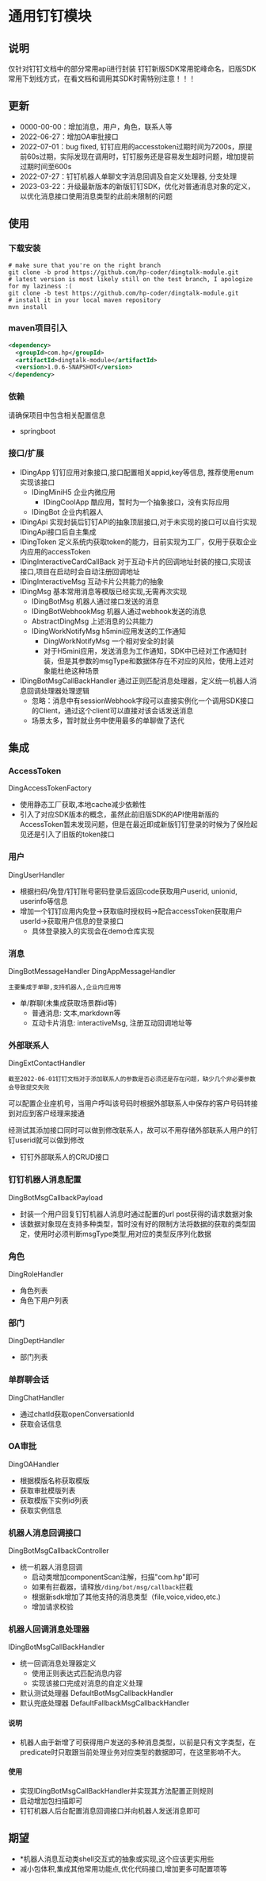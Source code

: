 # 通用钉钉模块

## 说明
仅针对钉钉文档中的部分常用api进行封装
钉钉新版SDK常用驼峰命名，旧版SDK常用下划线方式，在看文档和调用其SDK时需特别注意！！！

## 更新
- 0000-00-00：增加消息，用户，角色，联系人等
- 2022-06-27：增加OA审批接口
- 2022-07-01：bug fixed, 钉钉应用的accesstoken过期时间为7200s，原提前60s过期，实际发现在调用时，钉钉服务还是容易发生超时问题，增加提前过期时间至600s
- 2022-07-27：钉钉机器人单聊文字消息回调及自定义处理器, 分支处理 
- 2023-03-22：升级最新版本的新版钉钉SDK，优化对普通消息对象的定义，以优化消息接口使用消息类型的此前未限制的问题

## 使用
### 下载安装
```shell
# make sure that you're on the right branch
git clone -b prod https://github.com/hp-coder/dingtalk-module.git
# latest version is most likely still on the test branch, I apologize for my laziness :( 
git clone -b test https://github.com/hp-coder/dingtalk-module.git
# install it in your local maven repository
mvn install
```
### maven项目引入
```xml
<dependency>
  <groupId>com.hp</groupId>
  <artifactId>dingtalk-module</artifactId>
  <version>1.0.6-SNAPSHOT</version>
</dependency>
```

### 依赖
请确保项目中包含相关配置信息
- springboot

### 接口/扩展
- IDingApp 钉钉应用对象接口,接口配置相关appid,key等信息, 推荐使用enum实现该接口
    - IDingMiniH5 企业内微应用
      - IDingCoolApp 酷应用，暂时为一个抽象接口，没有实际应用
    - IDingBot 企业内机器人
- IDingApi 实现封装后钉钉API的抽象顶层接口,对于未实现的接口可以自行实现IDingApi接口后自主集成
- IDingToken 定义系统内获取token的能力，目前实现为工厂，仅用于获取企业内应用的accessToken
- IDingInteractiveCardCallBack 对于互动卡片的回调地址封装的接口,实现该接口,项目在启动时会自动注册回调地址
- IDingInteractiveMsg 互动卡片公共能力的抽象
- IDingMsg 基本常用消息等模版已经实现,无需再次实现
  - IDingBotMsg 机器人通过接口发送的消息
  - IDingBotWebhookMsg 机器人通过webhook发送的消息
  - AbstractDingMsg 上述消息的公共能力
  - IDingWorkNotifyMsg h5mini应用发送的工作通知
    - DingWorkNotifyMsg 一个相对安全的封装
    - 对于H5mini应用，发送消息为工作通知，SDK中已经对工作通知封装，但是其参数的msgType和数据体存在不对应的风险，使用上述对象能杜绝这种场景
- IDingBotMsgCallBackHandler 通过正则匹配消息处理器，定义统一机器人消息回调处理器处理逻辑
  - 忽略：消息中有sessionWebhook字段可以直接实例化一个调用SDK接口的Client，通过这个client可以直接对该会话发送消息
  - 场景太多，暂时就业务中使用最多的单聊做了迭代


## 集成
### AccessToken
DingAccessTokenFactory
- 使用静态工厂获取,本地cache减少依赖性
- 引入了对应SDK版本的概念，虽然此前旧版SDK的API使用新版的AccessToken暂未发现问题，但是在最近即成新版钉钉登录的时候为了保险起见还是引入了旧版的token接口

### 用户
DingUserHandler
- 根据扫码/免登/钉钉账号密码登录后返回code获取用户userid, unionid, userinfo等信息
- 增加一个钉钉应用内免登->获取临时授权码->配合accessToken获取用户userId->获取用户信息的登录接口
  - 具体登录接入的实现会在demo仓库实现

### 消息
DingBotMessageHandler
DingAppMessageHandler

`主要集成于单聊,支持机器人,企业内应用等`
- 单/群聊(未集成获取场景群id等)
    - 普通消息: 文本,markdown等
    - 互动卡片消息: interactiveMsg, 注册互动回调地址等

### 外部联系人
DingExtContactHandler

`截至2022-06-01钉钉文档对于添加联系人的参数是否必须还是存在问题，缺少几个非必要参数会导致提交失败`

可以配置企业座机号，当用户呼叫该号码时根据外部联系人中保存的客户号码转接到对应到客户经理来接通

经测试其添加接口同时可以做到修改联系人，故可以不用存储外部联系人用户的钉钉userid就可以做到修改
- 钉钉外部联系人的CRUD接口

### 钉钉机器人消息配置
DingBotMsgCallbackPayload
- 封装一个用户回复钉钉机器人消息时通过配置的url post获得的请求数据对象
- 该数据对象现在支持多种类型，暂时没有好的限制方法将数据的获取的类型固定，使用时必须判断msgType类型,用对应的类型反序列化数据

### 角色
DingRoleHandler
- 角色列表
- 角色下用户列表

### 部门
DingDeptHandler
- 部门列表

### 单群聊会话
DingChatHandler
- 通过chatId获取openConversationId
- 获取会话信息

### OA审批
DingOAHandler
- 根据模版名称获取模版
- 获取审批模版列表
- 获取模版下实例id列表
- 获取实例信息

### 机器人消息回调接口
DingBotMsgCallbackController
- 统一机器人消息回调
    - 启动类增加componentScan注解，扫描"com.hp"即可
    - 如果有拦截器，请释放`/ding/bot/msg/callback`拦截
    - 根据新sdk增加了其他支持的消息类型（file,voice,video,etc.)
    - 增加请求校验

### 机器人回调消息处理器
IDingBotMsgCallBackHandler
- 统一回调消息处理器定义
    - 使用正则表达式匹配消息内容
    - 实现该接口完成对消息的自定义处理
- 默认测试处理器 DefaultBotMsgCallbackHandler
- 默认兜底处理器 DefaultFallbackMsgCallbackHandler

#### 说明
- 机器人由于新增了可获得用户发送的多种消息类型，以前是只有文字类型，在predicate时只取跟当前处理业务对应类型的数据即可，在这里影响不大。

#### 使用
- 实现IDingBotMsgCallBackHandler并实现其方法配置正则规则
- 启动增加包扫描即可
- 钉钉机器人后台配置消息回调接口并向机器人发送消息即可

## 期望
- *机器人消息互动类shell交互式的抽象或实现,这个应该更实用些
- 减小包体积,集成其他常用功能点,优化代码接口,增加更多可配置项等
